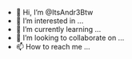 - 👋 Hi, I’m @ItsAndr3Btw
- 👀 I’m interested in ...
- 🌱 I’m currently learning ...
- 💞️ I’m looking to collaborate on ...
- 📫 How to reach me ...

<!---
ItsAndr3Btw/ItsAndr3Btw is a ✨ special ✨ repository because its `README.md` (this file) appears on your GitHub profile.
You can click the Preview link to take a look at your changes.
--->
